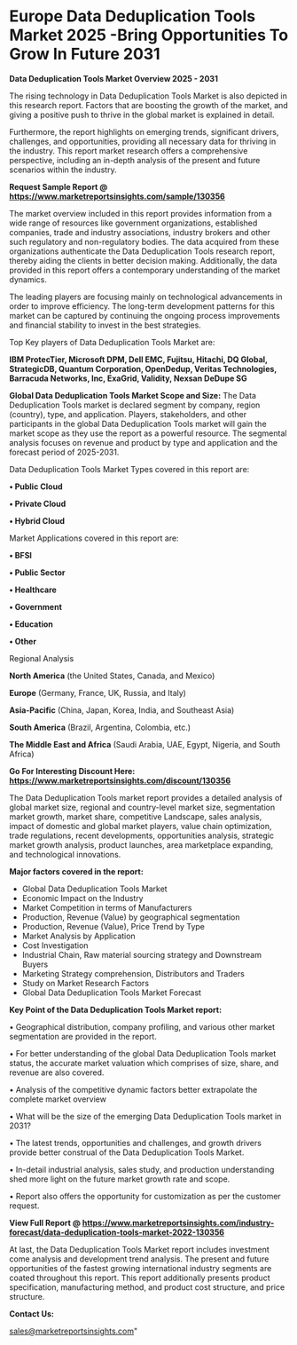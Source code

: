 # Europe Data Deduplication Tools Market 2025 -Bring Opportunities To Grow In Future 2031

<Strong> Data Deduplication Tools Market Overview 2025 - 2031</strong>

The rising technology in Data Deduplication Tools Market is also depicted in this research report. Factors that are boosting the growth of the market, and giving a positive push to thrive in the global market is explained in detail.

Furthermore, the report highlights on emerging trends, significant drivers, challenges, and opportunities, providing all necessary data for thriving in the industry. This report market research offers a comprehensive perspective, including an in-depth analysis of the present and future scenarios within the industry.

<strong>Request Sample Report @ <a href=https://www.marketreportsinsights.com/sample/130356>https://www.marketreportsinsights.com/sample/130356</a></strong>

The market overview included in this report provides information from a wide range of resources like government organizations, established companies, trade and industry associations, industry brokers and other such regulatory and non-regulatory bodies. The data acquired from these organizations authenticate the Data Deduplication Tools research report, thereby aiding the clients in better decision making. Additionally, the data provided in this report offers a contemporary understanding of the market dynamics.

The leading players are focusing mainly on technological advancements in order to improve efficiency. The long-term development patterns for this market can be captured by continuing the ongoing process improvements and financial stability to invest in the best strategies.

Top Key players of Data Deduplication Tools Market are:

<strong>IBM ProtecTier, Microsoft DPM, Dell EMC, Fujitsu, Hitachi, DQ Global, StrategicDB, Quantum Corporation, OpenDedup, Veritas Technologies, Barracuda Networks, Inc, ExaGrid, Validity, Nexsan DeDupe SG</strong>

<strong><b>Global Data Deduplication Tools Market Scope and Size:</b></strong>
The Data Deduplication Tools market is declared segment by company, region (country), type, and application. Players, stakeholders, and other participants in the global Data Deduplication Tools market will gain the market scope as they use the report as a powerful resource. The segmental analysis focuses on revenue and product by type and application and the forecast period of 2025-2031.

Data Deduplication Tools Market Types covered in this report are:

<strong>• Public Cloud

• Private Cloud

• Hybrid Cloud</strong>

Market Applications covered in this report are:

<strong>• BFSI

• Public Sector

• Healthcare

• Government

• Education

• Other</strong> 

Regional Analysis

<strong>North America</strong> (the United States, Canada, and Mexico)

<strong>Europe</strong> (Germany, France, UK, Russia, and Italy)

<strong>Asia-Pacific</strong> (China, Japan, Korea, India, and Southeast Asia)

<strong>South America</strong> (Brazil, Argentina, Colombia, etc.)

<strong>The Middle East and Africa</strong> (Saudi Arabia, UAE, Egypt, Nigeria, and South Africa)

<strong>Go For Interesting Discount Here: <a href=https://www.marketreportsinsights.com/discount/130356>https://www.marketreportsinsights.com/discount/130356</a></strong>

The Data Deduplication Tools market report provides a detailed analysis of global market size, regional and country-level market size, segmentation market growth, market share, competitive Landscape, sales analysis, impact of domestic and global market players, value chain optimization, trade regulations, recent developments, opportunities analysis, strategic market growth analysis, product launches, area marketplace expanding, and technological innovations.

<strong><b>Major factors covered in the report:</b></strong>
<ul>
  <li>Global Data Deduplication Tools Market </li>
  <li>Economic Impact on the Industry</li>
  <li>Market Competition in terms of Manufacturers</li>
  <li>Production, Revenue (Value) by geographical segmentation</li>
  <li>Production, Revenue (Value), Price Trend by Type</li>
  <li>Market Analysis by Application</li>
  <li>Cost Investigation</li>
  <li>Industrial Chain, Raw material sourcing strategy and Downstream Buyers</li>
  <li>Marketing Strategy comprehension, Distributors and Traders</li>
  <li>Study on Market Research Factors</li>
  <li>Global Data Deduplication Tools Market Forecast</li>
</ul>

<strong><b>Key Point of the Data Deduplication Tools Market report:</b></strong>

• Geographical distribution, company profiling, and various other market segmentation are provided in the report.

• For better understanding of the global Data Deduplication Tools market status, the accurate market valuation which comprises of size, share, and revenue are also covered.

• Analysis of the competitive dynamic factors better extrapolate the complete market overview

• What will be the size of the emerging Data Deduplication Tools market in 2031?

• The latest trends, opportunities and challenges, and growth drivers provide better construal of the Data Deduplication Tools Market.

• In-detail industrial analysis, sales study, and production understanding shed more light on the future market growth rate and scope.

• Report also offers the opportunity for customization as per the customer request.

<strong><b>View Full Report @ <a href=https://www.marketreportsinsights.com/industry-forecast/data-deduplication-tools-market-2022-130356>https://www.marketreportsinsights.com/industry-forecast/data-deduplication-tools-market-2022-130356</a></b></strong>


At last, the Data Deduplication Tools Market report includes investment come analysis and development trend analysis. The present and future opportunities of the fastest growing international industry segments are coated throughout this report. This report additionally presents product specification, manufacturing method, and product cost structure, and price structure.

<strong>Contact Us:</strong>

sales@marketreportsinsights.com"
